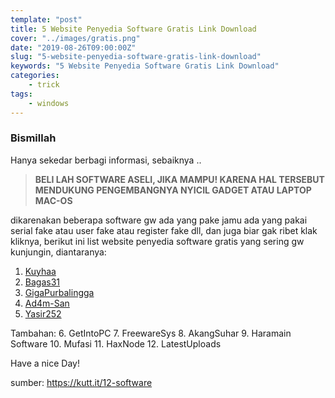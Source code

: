 ```yaml
---
template: "post"
title: 5 Website Penyedia Software Gratis Link Download
cover: "../images/gratis.png"
date: "2019-08-26T09:00:00Z"
slug: "5-website-penyedia-software-gratis-link-download"
keywords: "5 Website Penyedia Software Gratis Link Download"
categories: 
    - trick 
tags:
    - windows
---
```


### Bismillah 

Hanya sekedar berbagi informasi, sebaiknya ..

> **BELI LAH SOFTWARE ASELI, JIKA MAMPU! KARENA HAL TERSEBUT MENDUKUNG PENGEMBANGNYA NYICIL GADGET ATAU LAPTOP MAC-OS**

dikarenakan beberapa software gw ada yang pake jamu ada yang pakai serial fake atau user fake atau register fake dll, dan juga biar gak ribet klak kliknya, berikut ini list website penyedia software gratis yang sering gw kunjungin, diantaranya:

1. [Kuyhaa](http://go.topidesta-dev.me/jsqvz1)
2. [Bagas31](http://go.topidesta-dev.me/4LrFbX)
3. [GigaPurbalingga](http://go.topidesta-dev.me/292VW9)
4. [Ad4m-San](http://go.topidesta-dev.me/yh6oVK)
5. [Yasir252](http://go.topidesta-dev.me/sMmJ4m)

Tambahan: 
6. GetIntoPC
7. FreewareSys
8. AkangSuhar
9. Haramain Software
10. Mufasi
11. HaxNode
12. LatestUploads

Have a nice Day!

sumber: https://kutt.it/12-software